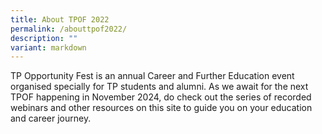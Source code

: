 ```yaml
---
title: About TPOF 2022
permalink: /abouttpof2022/
description: ""
variant: markdown
---
```

TP Opportunity Fest is an annual Career and Further Education event organised specially for TP students and alumni. As we await for the next TPOF happening in November 2024, do check out the series of recorded webinars and other resources on this site to guide you on your education and career journey.